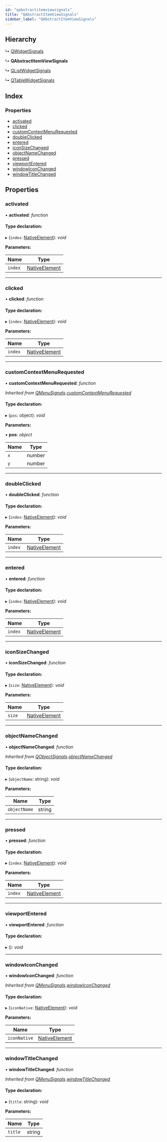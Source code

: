 ```yaml
---
id: "qabstractitemviewsignals"
title: "QAbstractItemViewSignals"
sidebar_label: "QAbstractItemViewSignals"
---
```


## Hierarchy

  ↳ [QWidgetSignals](qwidgetsignals.md)

  ↳ **QAbstractItemViewSignals**

  ↳ [QListWidgetSignals](qlistwidgetsignals.md)

  ↳ [QTableWidgetSignals](qtablewidgetsignals.md)

## Index

### Properties

* [activated](qabstractitemviewsignals.md#activated)
* [clicked](qabstractitemviewsignals.md#clicked)
* [customContextMenuRequested](qabstractitemviewsignals.md#customcontextmenurequested)
* [doubleClicked](qabstractitemviewsignals.md#doubleclicked)
* [entered](qabstractitemviewsignals.md#entered)
* [iconSizeChanged](qabstractitemviewsignals.md#iconsizechanged)
* [objectNameChanged](qabstractitemviewsignals.md#objectnamechanged)
* [pressed](qabstractitemviewsignals.md#pressed)
* [viewportEntered](qabstractitemviewsignals.md#viewportentered)
* [windowIconChanged](qabstractitemviewsignals.md#windowiconchanged)
* [windowTitleChanged](qabstractitemviewsignals.md#windowtitlechanged)

## Properties

###  activated

• **activated**: *function*

#### Type declaration:

▸ (`index`: [NativeElement](../globals.md#nativeelement)): *void*

**Parameters:**

Name | Type |
------ | ------ |
`index` | [NativeElement](../globals.md#nativeelement) |

___

###  clicked

• **clicked**: *function*

#### Type declaration:

▸ (`index`: [NativeElement](../globals.md#nativeelement)): *void*

**Parameters:**

Name | Type |
------ | ------ |
`index` | [NativeElement](../globals.md#nativeelement) |

___

###  customContextMenuRequested

• **customContextMenuRequested**: *function*

*Inherited from [QMenuSignals](qmenusignals.md).[customContextMenuRequested](qmenusignals.md#customcontextmenurequested)*

#### Type declaration:

▸ (`pos`: object): *void*

**Parameters:**

▪ **pos**: *object*

Name | Type |
------ | ------ |
`x` | number |
`y` | number |

___

###  doubleClicked

• **doubleClicked**: *function*

#### Type declaration:

▸ (`index`: [NativeElement](../globals.md#nativeelement)): *void*

**Parameters:**

Name | Type |
------ | ------ |
`index` | [NativeElement](../globals.md#nativeelement) |

___

###  entered

• **entered**: *function*

#### Type declaration:

▸ (`index`: [NativeElement](../globals.md#nativeelement)): *void*

**Parameters:**

Name | Type |
------ | ------ |
`index` | [NativeElement](../globals.md#nativeelement) |

___

###  iconSizeChanged

• **iconSizeChanged**: *function*

#### Type declaration:

▸ (`size`: [NativeElement](../globals.md#nativeelement)): *void*

**Parameters:**

Name | Type |
------ | ------ |
`size` | [NativeElement](../globals.md#nativeelement) |

___

###  objectNameChanged

• **objectNameChanged**: *function*

*Inherited from [QObjectSignals](qobjectsignals.md).[objectNameChanged](qobjectsignals.md#objectnamechanged)*

#### Type declaration:

▸ (`objectName`: string): *void*

**Parameters:**

Name | Type |
------ | ------ |
`objectName` | string |

___

###  pressed

• **pressed**: *function*

#### Type declaration:

▸ (`index`: [NativeElement](../globals.md#nativeelement)): *void*

**Parameters:**

Name | Type |
------ | ------ |
`index` | [NativeElement](../globals.md#nativeelement) |

___

###  viewportEntered

• **viewportEntered**: *function*

#### Type declaration:

▸ (): *void*

___

###  windowIconChanged

• **windowIconChanged**: *function*

*Inherited from [QMenuSignals](qmenusignals.md).[windowIconChanged](qmenusignals.md#windowiconchanged)*

#### Type declaration:

▸ (`iconNative`: [NativeElement](../globals.md#nativeelement)): *void*

**Parameters:**

Name | Type |
------ | ------ |
`iconNative` | [NativeElement](../globals.md#nativeelement) |

___

###  windowTitleChanged

• **windowTitleChanged**: *function*

*Inherited from [QMenuSignals](qmenusignals.md).[windowTitleChanged](qmenusignals.md#windowtitlechanged)*

#### Type declaration:

▸ (`title`: string): *void*

**Parameters:**

Name | Type |
------ | ------ |
`title` | string |
